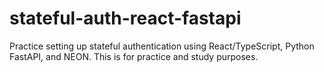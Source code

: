 # stateful-auth-react-fastapi

Practice setting up stateful authentication using React/TypeScript, Python FastAPI, and NEON. This is for practice and study purposes.
